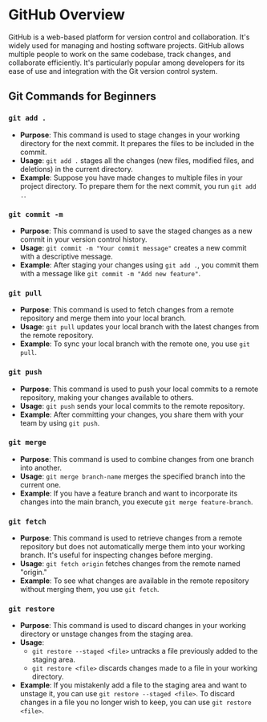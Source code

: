 # GitHub Overview

GitHub is a web-based platform for version control and collaboration. It's widely used for managing and hosting software projects. GitHub allows multiple people to work on the same codebase, track changes, and collaborate efficiently. It's particularly popular among developers for its ease of use and integration with the Git version control system.

## Git Commands for Beginners

### `git add .`

- **Purpose**: This command is used to stage changes in your working directory for the next commit. It prepares the files to be included in the commit.
- **Usage**: `git add .` stages all the changes (new files, modified files, and deletions) in the current directory.
- **Example**: Suppose you have made changes to multiple files in your project directory. To prepare them for the next commit, you run `git add .`.

### `git commit -m`

- **Purpose**: This command is used to save the staged changes as a new commit in your version control history.
- **Usage**: `git commit -m "Your commit message"` creates a new commit with a descriptive message.
- **Example**: After staging your changes using `git add .`, you commit them with a message like `git commit -m "Add new feature"`.

### `git pull`

- **Purpose**: This command is used to fetch changes from a remote repository and merge them into your local branch.
- **Usage**: `git pull` updates your local branch with the latest changes from the remote repository.
- **Example**: To sync your local branch with the remote one, you use `git pull`.

### `git push`

- **Purpose**: This command is used to push your local commits to a remote repository, making your changes available to others.
- **Usage**: `git push` sends your local commits to the remote repository.
- **Example**: After committing your changes, you share them with your team by using `git push`.

### `git merge`

- **Purpose**: This command is used to combine changes from one branch into another.
- **Usage**: `git merge branch-name` merges the specified branch into the current one.
- **Example**: If you have a feature branch and want to incorporate its changes into the main branch, you execute `git merge feature-branch`.

### `git fetch`

- **Purpose**: This command is used to retrieve changes from a remote repository but does not automatically merge them into your working branch. It's useful for inspecting changes before merging.
- **Usage**: `git fetch origin` fetches changes from the remote named "origin."
- **Example**: To see what changes are available in the remote repository without merging them, you use `git fetch`.

### `git restore`

- **Purpose**: This command is used to discard changes in your working directory or unstage changes from the staging area.
- **Usage**:
  - `git restore --staged <file>` untracks a file previously added to the staging area.
  - `git restore <file>` discards changes made to a file in your working directory.
- **Example**: If you mistakenly add a file to the staging area and want to unstage it, you can use `git restore --staged <file>`. To discard changes in a file you no longer wish to keep, you can use `git restore <file>`.
